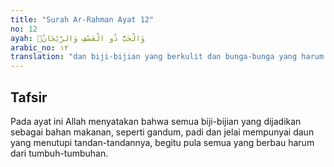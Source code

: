 ```yaml
---
title: "Surah Ar-Rahman Ayat 12"
no: 12
ayah: وَالْحَبُّ ذُو الْعَصْفِ وَالرَّيْحَانُۚ  
arabic_no: ١٢
translation: "dan biji-bijian yang berkulit dan bunga-bunga yang harum baunya. "
---
```


## Tafsir

Pada ayat ini Allah menyatakan bahwa semua biji-bijian yang dijadikan sebagai bahan makanan, seperti gandum, padi dan jelai mempunyai daun yang menutupi tandan-tandannya, begitu pula semua yang berbau harum dari tumbuh-tumbuhan.